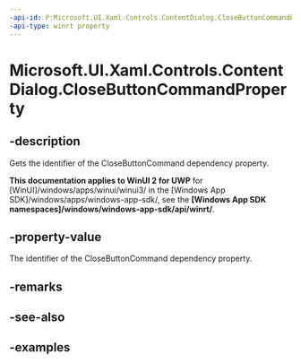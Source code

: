 ```yaml
---
-api-id: P:Microsoft.UI.Xaml.Controls.ContentDialog.CloseButtonCommandProperty
-api-type: winrt property
---
```


<!-- Property syntax.
public DependencyProperty CloseButtonCommandProperty { get; }
-->

# Microsoft.UI.Xaml.Controls.ContentDialog.CloseButtonCommandProperty

## -description
Gets the identifier of the CloseButtonCommand dependency property.

**This documentation applies to WinUI 2 for UWP** for [WinUI]/windows/apps/winui/winui3/ in the [Windows App SDK]/windows/apps/windows-app-sdk/, see the **[Windows App SDK namespaces]/windows/windows-app-sdk/api/winrt/**.

## -property-value
The identifier of the CloseButtonCommand dependency property.

## -remarks

## -see-also

## -examples

